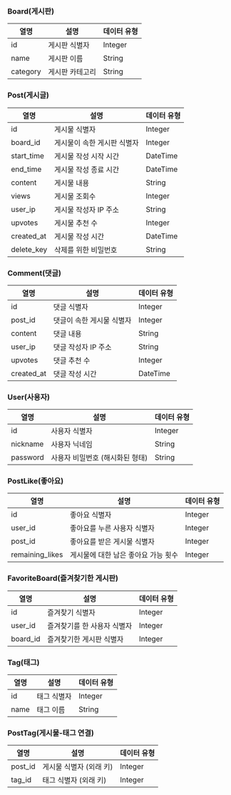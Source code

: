 ### Board(게시판)

| 열명     | 설명            | 데이터 유형 |
| -------- | --------------- | ----------- |
| id       | 게시판 식별자   | Integer     |
| name     | 게시판 이름     | String      |
| category | 게시판 카테고리 | String      |

### Post(게시글)

| 열명       | 설명                        | 데이터 유형 |
| ---------- | --------------------------- | ----------- |
| id         | 게시물 식별자               | Integer     |
| board_id   | 게시물이 속한 게시판 식별자 | Integer     |
| start_time | 게시물 작성 시작 시간       | DateTime    |
| end_time   | 게시물 작성 종료 시간       | DateTime    |
| content    | 게시물 내용                 | String      |
| views      | 게시물 조회수               | Integer     |
| user_ip    | 게시물 작성자 IP 주소       | String      |
| upvotes    | 게시물 추천 수              | Integer     |
| created_at | 게시물 작성 시간            | DateTime    |
| delete_key | 삭제를 위한 비밀번호        | String      |

### Comment(댓글)

| 열명       | 설명                      | 데이터 유형 |
| ---------- | ------------------------- | ----------- |
| id         | 댓글 식별자               | Integer     |
| post_id    | 댓글이 속한 게시물 식별자 | Integer     |
| content    | 댓글 내용                 | String      |
| user_ip    | 댓글 작성자 IP 주소       | String      |
| upvotes    | 댓글 추천 수              | Integer     |
| created_at | 댓글 작성 시간            | DateTime    |

### User(사용자)

| 열명     | 설명                            | 데이터 유형 |
| -------- | ------------------------------- | ----------- |
| id       | 사용자 식별자                   | Integer     |
| nickname | 사용자 닉네임                   | String      |
| password | 사용자 비밀번호 (해시화된 형태) | String      |

### PostLike(좋아요)

| 열명            | 설명                                | 데이터 유형 |
| --------------- | ----------------------------------- | ----------- |
| id              | 좋아요 식별자                       | Integer     |
| user_id         | 좋아요를 누른 사용자 식별자         | Integer     |
| post_id         | 좋아요를 받은 게시물 식별자         | Integer     |
| remaining_likes | 게시물에 대한 남은 좋아요 가능 횟수 | Integer     |

### FavoriteBoard(즐겨찾기한 게시판)

| 열명     | 설명                        | 데이터 유형 |
| -------- | --------------------------- | ----------- |
| id       | 즐겨찾기 식별자             | Integer     |
| user_id  | 즐겨찾기를 한 사용자 식별자 | Integer     |
| board_id | 즐겨찾기한 게시판 식별자    | Integer     |

### Tag(태그)

| 열명 | 설명        | 데이터 유형 |
| ---- | ----------- | ----------- |
| id   | 태그 식별자 | Integer     |
| name | 태그 이름   | String      |

### PostTag(게시물-태그 연결)

| 열명    | 설명                    | 데이터 유형 |
| ------- | ----------------------- | ----------- |
| post_id | 게시물 식별자 (외래 키) | Integer     |
| tag_id  | 태그 식별자 (외래 키)   | Integer     |
